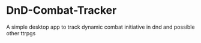 # DnD-Combat-Tracker
 A simple desktop app to track dynamic combat initiative in dnd and possible other ttrpgs
